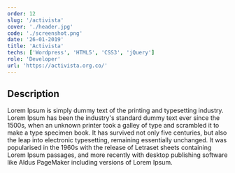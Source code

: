 ```yaml
---
order: 12
slug: '/activista'
cover: './header.jpg'
code: './screenshot.png'
date: '26-01-2019'
title: 'Activista'
techs: ['Wordpress', 'HTML5', 'CSS3', 'jQuery']
role: 'Developer'
url: 'https://activista.org.co/'
---
```


## Description

Lorem Ipsum is simply dummy text of the printing and typesetting industry. Lorem Ipsum has been the industry's standard dummy text ever since the 1500s, when an unknown printer took a galley of type and scrambled it to make a type specimen book. It has survived not only five centuries, but also the leap into electronic typesetting, remaining essentially unchanged. It was popularised in the 1960s with the release of Letraset sheets containing Lorem Ipsum passages, and more recently with desktop publishing software like Aldus PageMaker including versions of Lorem Ipsum.
